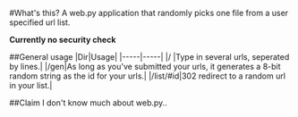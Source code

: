 #What's this?
A web.py application that randomly picks one file from a user specified url list.

**Currently no security check**

##General usage
|Dir|Usage|
|-----|-----|
|/ |Type in several urls, seperated by lines.|
|/gen|As long as you've submitted your urls, it generates a 8-bit random string as the id for your urls.|
|/list/#id|302 redirect to a random url in your list.|

##Claim
I don't know much about web.py..
